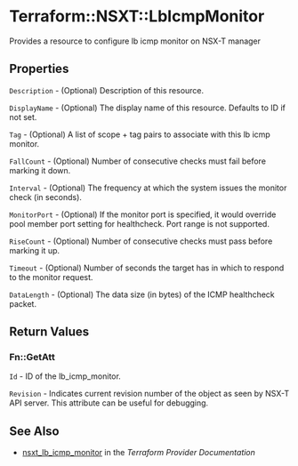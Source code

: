 # Terraform::NSXT::LbIcmpMonitor

Provides a resource to configure lb icmp monitor on NSX-T manager

## Properties

`Description` - (Optional) Description of this resource.

`DisplayName` - (Optional) The display name of this resource. Defaults to ID if not set.

`Tag` - (Optional) A list of scope + tag pairs to associate with this lb icmp monitor.

`FallCount` - (Optional) Number of consecutive checks must fail before marking it down.

`Interval` - (Optional) The frequency at which the system issues the monitor check (in seconds).

`MonitorPort` - (Optional) If the monitor port is specified, it would override pool member port setting for healthcheck. Port range is not supported.

`RiseCount` - (Optional) Number of consecutive checks must pass before marking it up.

`Timeout` - (Optional) Number of seconds the target has in which to respond to the monitor request.

`DataLength` - (Optional) The data size (in bytes) of the ICMP healthcheck packet.


## Return Values

### Fn::GetAtt

`Id` - ID of the lb_icmp_monitor.

`Revision` - Indicates current revision number of the object as seen by NSX-T API server. This attribute can be useful for debugging.

## See Also

* [nsxt_lb_icmp_monitor](https://www.terraform.io/docs/providers/nsxt/r/lb_icmp_monitor.html) in the _Terraform Provider Documentation_